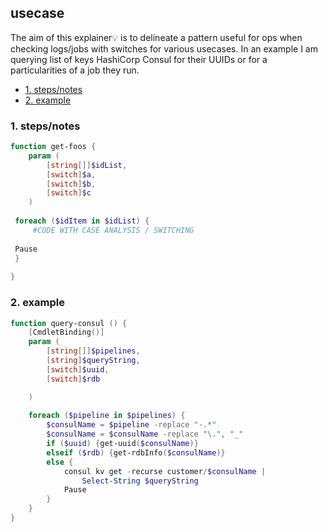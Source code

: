 ## usecase
The aim of this explainer💡 is to delineate a pattern useful for ops when checking logs/jobs with switches for various usecases. In an example I am querying list of keys HashiCorp Consul for their UUIDs or for a particularities of a job they run.

<!-- TOC -->

- [1. steps/notes](#1-stepsnotes)
- [2. example](#2-example)

<!-- /TOC -->

### 1. steps/notes

```powershell
function get-foos {
    param (
        [string[]]$idList, 
        [switch]$a, 
        [switch]$b,
        [switch]$c
    )
 
 foreach ($idItem in $idList) {
     #CODE WITH CASE ANALYSIS / SWITCHING
 
 Pause
 }
 
}
```

### 2. example

```powershell
function query-consul () {
    [CmdletBinding()]
    param (
        [string[]]$pipelines, 
        [string]$queryString, 
        [switch]$uuid,
        [switch]$rdb

    )
    
    foreach ($pipeline in $pipelines) {
        $consulName = $pipeline -replace "-.*"
        $consulName = $consulName -replace "\.", "_"
        if ($uuid) {get-uuid($consulName)}
        elseif ($rdb) {get-rdbInfo($consulName)}
        else {
            consul kv get -recurse customer/$consulName |
                Select-String $queryString 
            Pause
        }
    }
}   
```
